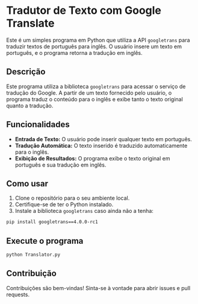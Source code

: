 # Tradutor de Texto com Google Translate

Este é um simples programa em Python que utiliza a API `googletrans` para traduzir textos de português para inglês. O usuário insere um texto em português, e o programa retorna a tradução em inglês.

## Descrição

Este programa utiliza a biblioteca `googletrans` para acessar o serviço de tradução do Google. A partir de um texto fornecido pelo usuário, o programa traduz o conteúdo para o inglês e exibe tanto o texto original quanto a tradução.

## Funcionalidades

- **Entrada de Texto:** O usuário pode inserir qualquer texto em português.
- **Tradução Automática:** O texto inserido é traduzido automaticamente para o inglês.
- **Exibição de Resultados:** O programa exibe o texto original em português e sua tradução em inglês.

## Como usar

1. Clone o repositório para o seu ambiente local.
2. Certifique-se de ter o Python instalado.
3. Instale a biblioteca `googletrans` caso ainda não a tenha:

```bash
pip install googletrans==4.0.0-rc1
```

## Execute o programa
```bash
python Translator.py
```
## Contribuição
Contribuições são bem-vindas! Sinta-se à vontade para abrir issues e pull requests.
